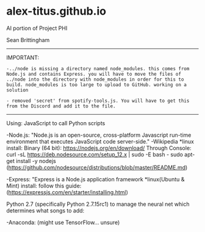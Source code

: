 # alex-titus.github.io


AI portion of Project PHI

Sean Brittingham
****************************************************
IMPORTANT:

    -../node is missing a directory named node_modules. this comes from Node.js and contains Express. you will have to move the files of ../node into the directory with node_modules in order for this to build. node_modules is too large to upload to GitHub. working on a solution
    
    - removed 'secret' from spotify-tools.js. You will have to get this from the Discord and add it to the file.

****************************************************
Using:
JavaScript to call Python scripts

-Node.js: "Node.js is an open-source, cross-platform Javascript run-time
        environment that executes JavaScript code server-side." -Wikipedia
        *linux install:
            Binary (64 bit): https://nodejs.org/en/download/
            Through Console:
                curl -sL https://deb.nodesource.com/setup_12.x | sudo -E bash -
                sudo apt-get install -y nodejs
                (https://github.com/nodesource/distributions/blob/master/README.md)

 -Express: "Express is a Node.js application framework
        *linux(Ubuntu & Mint) install:
            follow this guide:
                (https://expressjs.com/en/starter/installing.html)

Python 2.7 (specifically Python 2.7.15rc1) to manage the neural net which
    determines what songs to add:
 
 -Anaconda: (might use TensorFlow... unsure)
